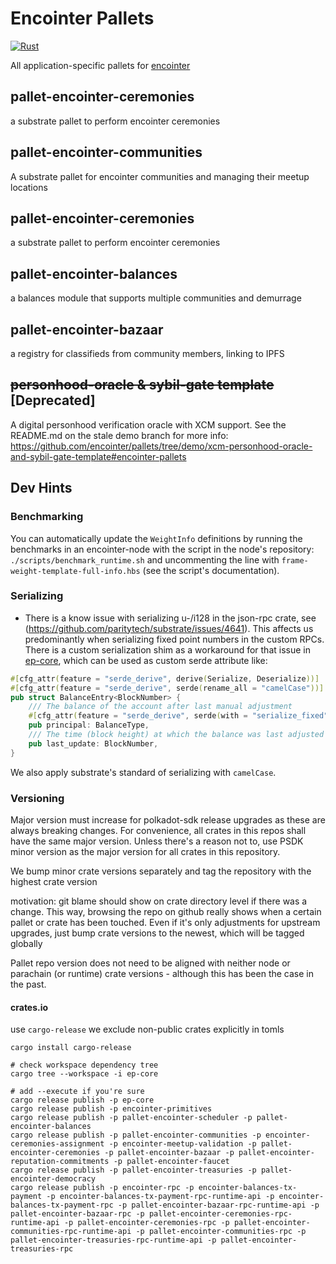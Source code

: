 # Encointer Pallets

[![Rust](https://github.com/encointer/pallets/actions/workflows/ci.yml/badge.svg)](https://github.com/encointer/pallets/actions/workflows/ci.yml)

All application-specific pallets for [encointer](https://encointer.org)

## pallet-encointer-ceremonies

a substrate pallet to perform encointer ceremonies

## pallet-encointer-communities

A substrate pallet for encointer communities and managing their meetup locations

## pallet-encointer-ceremonies

a substrate pallet to perform encointer ceremonies

## pallet-encointer-balances

a balances module that supports multiple communities and demurrage

## pallet-encointer-bazaar

a registry for classifieds from community members, linking to IPFS

## ~~personhood-oracle & sybil-gate template~~ [Deprecated]

A digital personhood verification oracle with XCM support. See the README.md on the stale demo branch for more info:
https://github.com/encointer/pallets/tree/demo/xcm-personhood-oracle-and-sybil-gate-template#encointer-pallets

## Dev Hints

### Benchmarking

You can automatically update the `WeightInfo` definitions by running the benchmarks in an encointer-node with the
script in the node's repository: `./scripts/benchmark_runtime.sh` and uncommenting the line with
`frame-weight-template-full-info.hbs` (see the script's documentation).

### Serializing

* There is a know issue with serializing u-/i128 in the json-rpc crate,
  see (https://github.com/paritytech/substrate/issues/4641).
  This affects us predominantly when serializing fixed point numbers in the custom RPCs. There is a custom serialization
  shim as a workaround for that issue in [ep-core](./primitives/core), which can be used as custom serde attribute like:

```rust
#[cfg_attr(feature = "serde_derive", derive(Serialize, Deserialize))]
#[cfg_attr(feature = "serde_derive", serde(rename_all = "camelCase"))]
pub struct BalanceEntry<BlockNumber> {
    /// The balance of the account after last manual adjustment
    #[cfg_attr(feature = "serde_derive", serde(with = "serialize_fixed"))]
    pub principal: BalanceType,
    /// The time (block height) at which the balance was last adjusted
    pub last_update: BlockNumber,
}
```

We also apply substrate's standard of serializing with `camelCase`.

### Versioning

Major version must increase for polkadot-sdk release upgrades as these are always breaking changes. For convenience, all
crates in this repos shall have the same major version. Unless there's a reason not to, use PSDK minor version as the
major version for all crates in this repository.

We bump minor crate versions separately and tag the repository with the highest crate version

motivation: git blame should show on crate directory level if there was a change. This way, browsing the repo on github
really shows when a certain pallet or crate has been touched. Even if it's only adjustments for upstream upgrades, just
bump crate versions to the newest, which will be tagged globally

Pallet repo version does not need to be aligned with neither node or parachain (or runtime) crate versions - although
this has been the case in the past.

#### crates.io

use `cargo-release` we exclude non-public crates explicitly in tomls

```
cargo install cargo-release

# check workspace dependency tree
cargo tree --workspace -i ep-core

# add --execute if you're sure
cargo release publish -p ep-core
cargo release publish -p encointer-primitives
cargo release publish -p pallet-encointer-scheduler -p pallet-encointer-balances
cargo release publish -p pallet-encointer-communities -p encointer-ceremonies-assignment -p encointer-meetup-validation -p pallet-encointer-ceremonies -p pallet-encointer-bazaar -p pallet-encointer-reputation-commitments -p pallet-encointer-faucet
cargo release publish -p pallet-encointer-treasuries -p pallet-encointer-democracy
cargo release publish -p encointer-rpc -p encointer-balances-tx-payment -p encointer-balances-tx-payment-rpc-runtime-api -p encointer-balances-tx-payment-rpc -p pallet-encointer-bazaar-rpc-runtime-api -p pallet-encointer-bazaar-rpc -p pallet-encointer-ceremonies-rpc-runtime-api -p pallet-encointer-ceremonies-rpc -p pallet-encointer-communities-rpc-runtime-api -p pallet-encointer-communities-rpc -p pallet-encointer-treasuries-rpc-runtime-api -p pallet-encointer-treasuries-rpc
```

